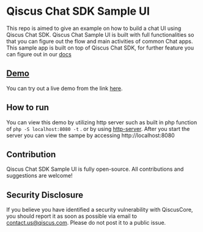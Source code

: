# Qiscus Chat SDK Sample UI

This repo is aimed to give an example on how to build a chat UI using Qiscus Chat SDK. Qiscus Chat Sample UI is built with full functionalities so that you can figure out the flow and main activities of common Chat apps. This sample app is built on top of Qiscus Chat SDK, for further feature you can figure out in our [docs](https://docs.qiscus.com/web/latest/introduction)

## [Demo](https://qiscus-sdk-sample.now.sh)
You can try out a live demo from the link [here](https://qiscus-sdk-sample.now.sh).  

## How to run

You can view this demo by utilizing http server such as built in php function of `php -S localhost:8080 -t` . or by using [http-server](https://github.com/indexzero/http-server). After you start the server you can view the sampe by accessing http://localhost:8080

## Contribution
Qiscus Chat SDK Sample UI is fully open-source. All contributions and suggestions are welcome!

## Security Disclosure
If you believe you have identified a security vulnerability with QiscusCore, you should report it as soon as possible via email to contact.us@qiscus.com. Please do not post it to a public issue.
